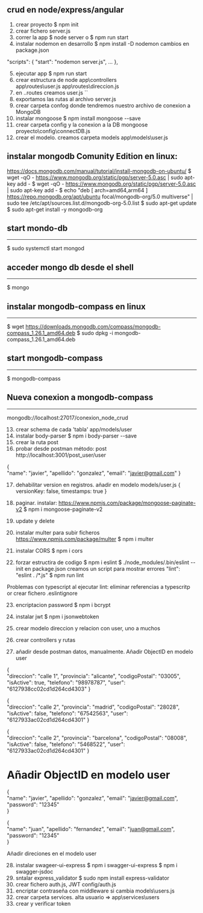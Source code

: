 ## crud en node/express/angular

1. crear proyecto
$ npm init
2. crear fichero server.js
3. correr la app
$ node server o $ npm run start
4. instalar nodemon en desarrollo
$ npm install -D nodemon
cambios en package.json

  "scripts": {
    "start": "nodemon server.js",
    ...
  },

5. ejecutar app
$ npm run start
6. crear estructura de node 
app\controllers\
app\routes\user.js
app\routes\direccion.js
7. en ..routes creamos user.js
``
8. exportamos las rutas al archivo server.js
9. crear carpeta confog donde tendremos nuestro archivo de conexion a MongoDB
10. instalar mongoose
$ npm install mongoose --save
11. crear carpeta config y la conexion a la DB mongoose
proyecto\config\connectDB.js
12. crear el modelo. creamos carpeta models
app\models\user.js

instalar mongodb Comunity Edition en linux:
-----------------------------------------------
https://docs.mongodb.com/manual/tutorial/install-mongodb-on-ubuntu/
$ wget -qO - https://www.mongodb.org/static/pgp/server-5.0.asc | sudo apt-key add -
$ wget -qO - https://www.mongodb.org/static/pgp/server-5.0.asc | sudo apt-key add -
$ echo "deb [ arch=amd64,arm64 ] https://repo.mongodb.org/apt/ubuntu focal/mongodb-org/5.0 multiverse" | sudo tee /etc/apt/sources.list.d/mongodb-org-5.0.list
$ sudo apt-get update
$ sudo apt-get install -y mongodb-org

## start mondo-db
--------------------
$ sudo systemctl start mongod

## acceder mongo db desde el shell
----------------------------------
$ mongo

## instalar mongodb-compass en linux
------------------------------------
$ wget https://downloads.mongodb.com/compass/mongodb-compass_1.26.1_amd64.deb
$ sudo dpkg -i mongodb-compass_1.26.1_amd64.deb

## start mongodb-compass
-----------------------
$ mongodb-compass

## Nueva conexion a mongodb-compass
-----------------------------------
mongodb://localhost:27017/conexion_node_crud

13. crear schema de cada 'tabla'
app/models/user
14. instalar body-parser
$ npm i body-parser --save
15. crear la ruta post
16. probar desde postman
método: post
http://localhost:3001/post_user/user

{    
    "name": "javier",
    "apellido": "gonzalez",
    "email": "javier@gmail.com" 
}

17. dehabilitar version en registros.
añadir en modelo models/user.js
    {
        versionKey: false,
        timestamps: true
    }

18. paginar. instalar:
https://www.npmjs.com/package/mongoose-paginate-v2
$ npm i mongoose-paginate-v2

19. update y delete
20. instalar multer para subir ficheros
https://www.npmjs.com/package/multer
$ npm i multer

21. instalar CORS
$ npm i cors

22. forzar estructira de codigo
$ npm i eslint
$ ./node_modules/.bin/eslint --init
en package.json creamos un script para mostrar errores
"lint": "eslint . /*.js"
$ npm run lint

Problemas con typescript al ejecutar lint: 
eliminar referencias a typescritp or crear fichero 
.eslintignore

23. encriptacion password
$ npm i bcrypt

24. instalar jwt
$ npm i jsonwebtoken

25. crear modelo direccion y relacion con user, uno a muchos
26. crear controllers y rutas
27. añadir desde postman datos, manualmente.
Añadir ObjectID en modelo user

{        
    "direccion": "calle 1",
    "provincia": "alicante",
    "codigoPostal": "03005",
    "isActive": true,
    "telefono": "98978787",
    "user": "6127938cc02cd1d264cd4303"
}

{        
    "direccion": "calle 2",
    "provincia": "madrid",
    "codigoPostal": "28028",
    "isActive": false,
    "telefono": "67542563",
    "user": "6127933ac02cd1d264cd4301"
}

{        
    "direccion": "calle 2",
    "provincia": "barcelona",
    "codigoPostal": "08008",
    "isActive": false,
    "telefono": "5468522",
    "user": "6127933ac02cd1d264cd4301"
}

# Añadir ObjectID en modelo user

{        
    "name": "javier",
    "apellido": "gonzalez",
    "email": "javier@gmail.com",
    "password": "12345"    
}

{        
    "name": "juan",
    "apellido": "fernandez",
    "email": "juan@gmail.com",
    "password": "12345"   
}

Añadir direciones en el modelo user

28. instalar swageer-ui-express
$ npm i swagger-ui-express
$ npm i swagger-jsdoc
29. sntalar express_validator
$ sudo npm install express-validator
30. crear fichero auth.js, JWT
config/auth.js
31. encriptar contraseña con middleware si cambia
models\users.js
32. crear carpeta services.
alta usuario => app\services\users
33. crear y verificar token
